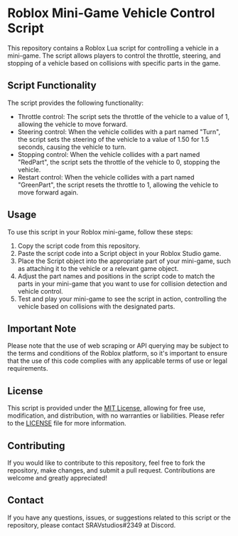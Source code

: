 # Roblox Mini-Game Vehicle Control Script

This repository contains a Roblox Lua script for controlling a vehicle in a mini-game. The script allows players to control the throttle, steering, and stopping of a vehicle based on collisions with specific parts in the game.

## Script Functionality

The script provides the following functionality:

- Throttle control: The script sets the throttle of the vehicle to a value of 1, allowing the vehicle to move forward.
- Steering control: When the vehicle collides with a part named "Turn", the script sets the steering of the vehicle to a value of 1.50 for 1.5 seconds, causing the vehicle to turn.
- Stopping control: When the vehicle collides with a part named "RedPart", the script sets the throttle of the vehicle to 0, stopping the vehicle.
- Restart control: When the vehicle collides with a part named "GreenPart", the script resets the throttle to 1, allowing the vehicle to move forward again.

## Usage

To use this script in your Roblox mini-game, follow these steps:

1. Copy the script code from this repository.
2. Paste the script code into a Script object in your Roblox Studio game.
3. Place the Script object into the appropriate part of your mini-game, such as attaching it to the vehicle or a relevant game object.
4. Adjust the part names and positions in the script code to match the parts in your mini-game that you want to use for collision detection and vehicle control.
5. Test and play your mini-game to see the script in action, controlling the vehicle based on collisions with the designated parts.

## Important Note

Please note that the use of web scraping or API querying may be subject to the terms and conditions of the Roblox platform, so it's important to ensure that the use of this code complies with any applicable terms of use or legal requirements.

## License

This script is provided under the [MIT License](LICENSE), allowing for free use, modification, and distribution, with no warranties or liabilities. Please refer to the [LICENSE](LICENSE) file for more information.

## Contributing

If you would like to contribute to this repository, feel free to fork the repository, make changes, and submit a pull request. Contributions are welcome and greatly appreciated!

## Contact

If you have any questions, issues, or suggestions related to this script or the repository, please contact SRAVstudios#2349 at Discord.

